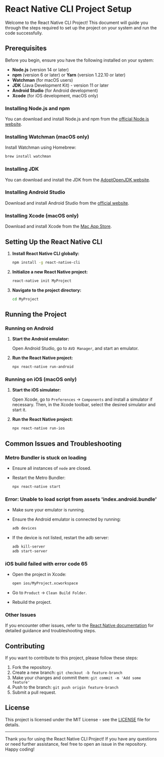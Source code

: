 # React Native CLI Project Setup

Welcome to the React Native CLI Project! This document will guide you through the steps required to set up the project on your system and run the code successfully.

## Prerequisites

Before you begin, ensure you have the following installed on your system:

- **Node.js** (version 14 or later)
- **npm** (version 6 or later) or **Yarn** (version 1.22.10 or later)
- **Watchman** (for macOS users)
- **JDK** (Java Development Kit) - version 11 or later
- **Android Studio** (for Android development)
- **Xcode** (for iOS development, macOS only)

### Installing Node.js and npm

You can download and install Node.js and npm from the [official Node.js website](https://nodejs.org/).

### Installing Watchman (macOS only)

Install Watchman using Homebrew:

```sh
brew install watchman
```

### Installing JDK

You can download and install the JDK from the [AdoptOpenJDK website](https://adoptopenjdk.net/).

### Installing Android Studio

Download and install Android Studio from the [official website](https://developer.android.com/studio).

### Installing Xcode (macOS only)

Download and install Xcode from the [Mac App Store](https://apps.apple.com/us/app/xcode/id497799835?mt=12).

## Setting Up the React Native CLI

1. **Install React Native CLI globally:**

   ```sh
   npm install -g react-native-cli
   ```

2. **Initialize a new React Native project:**

   ```sh
   react-native init MyProject
   ```

3. **Navigate to the project directory:**

   ```sh
   cd MyProject
   ```

## Running the Project

### Running on Android

1. **Start the Android emulator:**

   Open Android Studio, go to `AVD Manager`, and start an emulator.

2. **Run the React Native project:**

   ```sh
   npx react-native run-android
   ```

### Running on iOS (macOS only)

1. **Start the iOS simulator:**

   Open Xcode, go to `Preferences` -> `Components` and install a simulator if necessary. Then, in the Xcode toolbar, select the desired simulator and start it.

2. **Run the React Native project:**

   ```sh
   npx react-native run-ios
   ```

## Common Issues and Troubleshooting

### Metro Bundler is stuck on loading

- Ensure all instances of `node` are closed.
- Restart the Metro Bundler:

  ```sh
  npx react-native start
  ```

### Error: Unable to load script from assets 'index.android.bundle'

- Make sure your emulator is running.
- Ensure the Android emulator is connected by running:

  ```sh
  adb devices
  ```

- If the device is not listed, restart the adb server:

  ```sh
  adb kill-server
  adb start-server
  ```

### iOS build failed with error code 65

- Open the project in Xcode:

  ```sh
  open ios/MyProject.xcworkspace
  ```

- Go to `Product` -> `Clean Build Folder`.
- Rebuild the project.

### Other Issues

If you encounter other issues, refer to the [React Native documentation](https://reactnative.dev/docs/getting-started) for detailed guidance and troubleshooting steps.

## Contributing

If you want to contribute to this project, please follow these steps:

1. Fork the repository.
2. Create a new branch: `git checkout -b feature-branch`
3. Make your changes and commit them: `git commit -m 'Add some feature'`
4. Push to the branch: `git push origin feature-branch`
5. Submit a pull request.

## License

This project is licensed under the MIT License - see the [LICENSE](LICENSE) file for details.

---

Thank you for using the React Native CLI Project! If you have any questions or need further assistance, feel free to open an issue in the repository. Happy coding!
